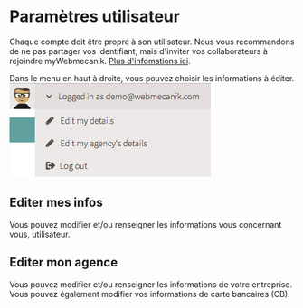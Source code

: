 # Paramètres utilisateur

Chaque compte doit être propre à son utilisateur. Nous vous recommandons de ne pas partager vos identifiant, mais d'inviter vos collaborateurs à rejoindre myWebmecanik. [Plus d'infomations ici](invite-collaborator.md).

Dans le menu en haut à droite, vous pouvez choisir les informations à éditer.
![image](assets/settings.png)

## Editer mes infos ##

Vous pouvez modifier et/ou renseigner les informations vous concernant vous, utilisateur.

## Editer mon agence ##

Vous pouvez modifier et/ou renseigner les informations de votre entreprise.
Vous pouvez également modifier vos informations de carte bancaires (CB).

